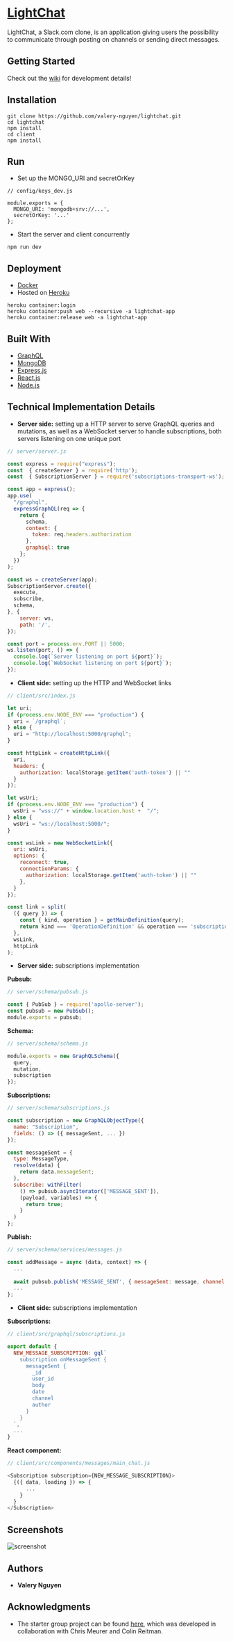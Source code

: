 # [LightChat]

LightChat, a Slack.com clone, is an application giving users the possibility to communicate through posting on channels or sending direct messages.

## Getting Started

Check out the [wiki] for development details!

## Installation

```
git clone https://github.com/valery-nguyen/lightchat.git
cd lightchat
npm install
cd client
npm install
```

## Run

* Set up the MONGO_URI and secretOrKey

```
// config/keys_dev.js

module.exports = {
  MONGO_URI: 'mongodb+srv://...',
  secretOrKey: '...'
};
```

* Start the server and client concurrently

```
npm run dev
```

## Deployment

* [Docker](https://www.docker.com/)
* Hosted on [Heroku](https://www.heroku.com/)

```
heroku container:login
heroku container:push web --recursive -a lightchat-app
heroku container:release web -a lightchat-app
```

## Built With

* [GraphQL](https://graphql.org)
* [MongoDB](https://www.mongodb.com/)
* [Express.js](https://expressjs.com/)
* [React.js](https://reactjs.org)
* [Node.js](https://nodejs.org/)

## Technical Implementation Details

* **Server side:** setting up a HTTP server to serve GraphQL queries and mutations, as well as a WebSocket server to handle subscriptions, both servers listening on one unique port

```js
// server/server.js

const express = require("express");
const  { createServer } = require('http');
const  { SubscriptionServer } = require('subscriptions-transport-ws');

const app = express();
app.use(
  "/graphql",
  expressGraphQL(req => {
    return {
      schema,
      context: {
        token: req.headers.authorization
      },
      graphiql: true
    };
  })
);

const ws = createServer(app);
SubscriptionServer.create({
  execute,
  subscribe,
  schema,
}, {
    server: ws,
    path: '/',
});

const port = process.env.PORT || 5000;
ws.listen(port, () => {
  console.log(`Server listening on port ${port}`);
  console.log(`WebSocket listening on port ${port}`);
});
```

* **Client side:** setting up the HTTP and WebSocket links

```js
// client/src/index.js

let uri;
if (process.env.NODE_ENV === "production") {
  uri = `/graphql`;
} else {
  uri = "http://localhost:5000/graphql";
}

const httpLink = createHttpLink({
  uri,
  headers: {
    authorization: localStorage.getItem('auth-token') || ""
  }
});

let wsUri;
if (process.env.NODE_ENV === "production") {
  wsUri = "wss://" + window.location.host +  "/";
} else {
  wsUri = "ws://localhost:5000/";
}

const wsLink = new WebSocketLink({
  uri: wsUri,
  options: {
    reconnect: true,
    connectionParams: {
      authorization: localStorage.getItem('auth-token') || ""
    },
  }
});

const link = split(
  ({ query }) => {
    const { kind, operation } = getMainDefinition(query);
    return kind === 'OperationDefinition' && operation === 'subscription';
  },
  wsLink,
  httpLink
);
```

* **Server side:** subscriptions implementation

**Pubsub:**

```js
// server/schema/pubsub.js

const { PubSub } = require('apollo-server');
const pubsub = new PubSub();
module.exports = pubsub;
```

**Schema:**

```js
// server/schema/schema.js

module.exports = new GraphQLSchema({
  query,
  mutation,
  subscription
});
```

**Subscriptions:**

```js
// server/schema/subscriptions.js

const subscription = new GraphQLObjectType({
  name: "Subscription",
  fields: () => ({ messageSent, ... })
});

const messageSent = {
  type: MessageType,
  resolve(data) {
    return data.messageSent;
  },
  subscribe: withFilter(
    () => pubsub.asyncIterator(['MESSAGE_SENT']),
    (payload, variables) => {
      return true;
    }
  )
};
```

**Publish:**

```js
// server/schema/services/messages.js

const addMessage = async (data, context) => {
  ...
  
  await pubsub.publish('MESSAGE_SENT', { messageSent: message, channel: channel});
  ...
};
```

* **Client side:** subscriptions implementation

**Subscriptions:**

```js
// client/src/graphql/subscriptions.js

export default {
  NEW_MESSAGE_SUBSCRIPTION: gql`
    subscription onMessageSent {
      messageSent {
        _id
        user_id
        body
        date
        channel
        author
      }
    }
  `,
  ...
}
```

**React component:**

```js
// client/src/components/messages/main_chat.js

<Subscription subscription={NEW_MESSAGE_SUBSCRIPTION}>
  {({ data, loading }) => {
      ...
    }
  }
</Subscription>
```

## Screenshots

![screenshot](https://user-images.githubusercontent.com/13773733/58672477-16b4a480-8315-11e9-8779-eb32b379005a.png)

## Authors

* **Valery Nguyen**

## Acknowledgments

* The starter group project can be found [here](https://github.com/valery-nguyen/ezeechat), which was developed in collaboration with Chris Meurer and Colin Reitman.

[//]: # (reference links are listed below)
[LightChat]: <https://lightchat-app.herokuapp.com/>
[wiki]: <https://github.com/valery-nguyen/lightchat/wiki/>
